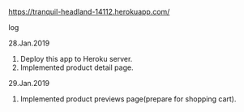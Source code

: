 https://tranquil-headland-14112.herokuapp.com/

log

28.Jan.2019 
1. Deploy this app to Heroku server.
2. Implemented product detail page.

29.Jan.2019
1. Implemented product previews page(prepare for shopping cart).